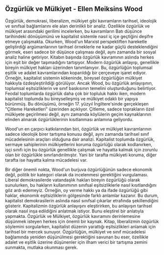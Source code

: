 ## Özgürlük ve Mülkiyet - Ellen Meiksins Wood

Özgürlük, demokrasi, liberalizm, mülkiyet gibi kavramların tarihsel, ideolojik ve sınıfsal bağlamlarını ele alan derinlikli bir analiz. Özellikle özgürlük ve mülkiyet arasındaki gerilimi incelerken, bu kavramların Batı düşünce tarihindeki dönüşümünü ve kapitalist sistemle nasıl iç içe geçtiğini deşifre etmeye çalışmakta. Okurken, Wood'un Marxist perspektiften hareketle geliştirdiği argümanlarının tarihsel örneklerle ne kadar güçlü desteklendiğini görmek, eseri sadece bir düşünce çalışması değil, aynı zamanda bir sosyal analiz haline getiriyor. Kitabın başında özgürlük kavramının aslında herkes için eşit bir değer taşımadığını tartışıyor. Modern özgürlük anlayışı, genellikle bireyin mülkiyet hakları üzerinden tanımlanıyor. Bu, özgürlüğün toplumsal eşitlik ve adalet kavramlarından koparıldığı bir çerçeveye işaret ediyor. Örneğin, kapitalist sistemin kökeninde, bireysel özgürlüğün mülkiyet hakkıyla özdeşleştirildiği görülüyor. Ancak Wood, bu özgürlük anlayışının, toplumsal eşitsizliklerin ve sınıf baskısının temelini oluşturduğunu belirtiyor. Feodal toplumlarda özgürlük daha çok bir topluluk hakkı iken, modern kapitalist toplumda bu bireyselleşmiş ve mülkiyet odaklı bir yapıya bürünmüş. Bu dönüşümü, örneğin 17. yüzyıl İngiltere'sinde gerçekleşen "Çitleme Hareketleri" üzerinden açıklıyor. Çitleme, sadece toprakların özel mülkiyete geçirilmesi değil, aynı zamanda köylülerin geçim kaynaklarının elinden alınarak özgürlüklerinin kısıtlanması anlamına geliyordu.

Wood'un en çarpıcı katkılarından biri, özgürlük ve mülkiyet kavramlarının sadece ideolojik birer tartışma konusu değil, aynı zamanda tarihsel sınıf mücadelesinin araçları olduğuna dair analizi. Kapitalist toplumda özgürlük, sermaye sahiplerinin mülkiyetlerini koruma özgürlüğü olarak kodlanırken, işçi sınıfı için bu özgürlük genellikle çalışmak ve hayatta kalmak için zorunlu olan bir özgürlükle sınırlandırılmıştır. Yani bir tarafta mülkiyeti koruma, diğer tarafta ise hayatta kalma mücadelesi var.

Bir diğer önemli nokta, Wood'un burjuva özgürlüğünün sadece ekonomik değil, politik bir kategori olarak da incelenmesi gerektiğini vurgulaması. Liberal demokrasilerde vatandaşlık hakları bireyin özgürlüğü olarak sunulurken, bu hakların kullanımının sınıfsal eşitsizliklerle nasıl kısıtlandığını göz ardı edemeyiz. Örneğin, oy verme hakkı ya da ifade özgürlüğü gibi haklar, ekonomik eşitsizliklerin gölgesinde farklı anlamlar kazanır. Bu durum, kapitalist demokrasilerin aslında nasıl sınıfsal çıkarlar etrafında şekillendiğini gösterir. Kapitalizmin özgürlük anlayışını eleştirirken, bu anlayışın tarihsel olarak nasıl inşa edildiğini anlatmak istiyor. Bunu eleştirel bir anlatıyla yapmakta. Özgürlük ve Mülkiyet, özgürlük kavramını derinlemesine düşünmek isteyen herkes için önemli bir kaynak. Kitap, liberalizmin özgürlük söylemini sorgularken, kapitalist düzenin yarattığı eşitsizlikleri anlamak için tarihsel bir mercek sunuyor. Özgürlüğün, mülkiyet ve sınıf mücadelesi bağlamında yeniden düşünülmesi gerektiğini savunan bu eser, özellikle adalet ve eşitlik üzerine düşünenler için ilham verici bir tartışma zemini sunmakta, mutlaka okunması gerek.
